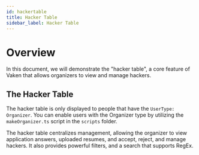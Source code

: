 ```yaml
---
id: hackertable
title: Hacker Table
sidebar_label: Hacker Table
---
```


# Overview

In this document, we will demonstrate the "hacker table", a core feature of Vaken that allows organizers to view and manage hackers.

## The Hacker Table

The hacker table is only displayed to people that have the `UserType: Organizer`. You can enable users with the Organizer type by utilizing the `makeOrganizer.ts` script in the `scripts` folder.

The hacker table centralizes management, allowing the organizer to view application answers, uploaded resumes, and accept, reject, and manage hackers. It also provides powerful filters, and a search that supports RegEx.
